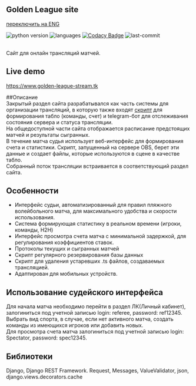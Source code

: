 ## Golden League site                       
[переключить на ENG](README.md)

![python version](https://img.shields.io/badge/python-3.8.56-brightgreen)
![languages](https://img.shields.io/github/languages/top/geekk0/Golden_League_site)
[![Codacy Badge](https://app.codacy.com/project/badge/Grade/3cc6c94a88dd41be9b84faf38e378752)](https://www.codacy.com/gh/geekk0/Golden_League_site/dashboard?utm_source=github.com&amp;utm_medium=referral&amp;utm_content=geekk0/BRIO_assistant&amp;utm_campaign=Badge_Grade)
![last-commit](https://img.shields.io/github/last-commit/geekk0/Golden_League_site)

<br>Сайт для онлайн трансляций матчей.

## Live demo
https://www.golden-league-stream.tk

##Описание
<br>Закрытый раздел сайта разрабатывался как часть системы для организации трансляций, в которую также входят [скрипт](https://github.com/geekk0/Golden_League_captions) для формирования табло (команды, счет) и telegram-бот для отслеживания состояния сервера и статуса трансляции.
<br>На общедоступной части сайта отображается расписание предстоящих матчей и результаты сыгранных.
<br>В течение матча судья использует веб-интерфейс для формирования счета и статистики. Скрипт, запущенный на сервере OBS, берет эти данные и создает файлы, которые используются в сцене в качестве табло.
<br>Собранный поток трансляции встраивается в соответствующий раздел сайта.

## Особенности
 
- Интерфейс судьи, автоматизированный для правил пляжного волейбольного матча, для максимального удобства и скорости использования.
- Система формирующая статистику в реальном времени (игроки, команды, H2H)
- Интерфейс просмотра счета матча с минимальной задержкой, для регулирования коэффициентов ставок.
- Протоколы текущих и сыгранных матчей
- Скрипт регулярного резервирования базы данных
- Скрипт для удаления устаревших .ts файлов, создаваемых трансляцией.
- Адаптирован для мобильных устройств.

## Использование судейского интерфейса

Для начала матча необходимо перейти в раздел ЛК(Личный кабинет), залогиниться под учетной записью login: referee, password: ref12345.
<br>Выбрать вид спорта, в случае, если нет активного матча, создать команды из имеющихся игроков или добавить новых.
<br>Для просмотра счета матча залогиниться под учетной записью login: Spectator, password: spec12345.


## Библиотеки

Django, Django REST Framework.
Request, Messages, ValueValidator, json, django.views.decorators.cache
